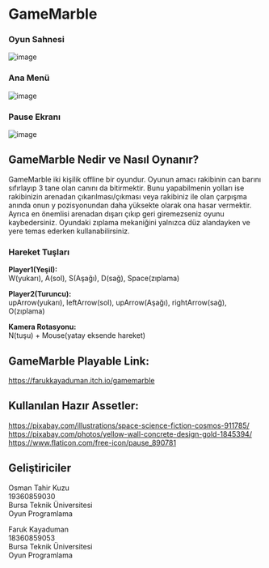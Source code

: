 # GameMarble
### Oyun Sahnesi  
![image](https://user-images.githubusercontent.com/56130302/143788175-ac7033ac-216d-4a96-9426-2460bc47a9c9.png)
### Ana Menü
![image](https://user-images.githubusercontent.com/56130302/143788242-1f3a9bf9-2958-488d-9fc1-58689470c473.png)
### Pause Ekranı
![image](https://user-images.githubusercontent.com/56130302/143788223-3cc46ae9-734e-4386-bc91-2dc6c0e1fa1f.png)



## GameMarble Nedir ve Nasıl Oynanır?
GameMarble iki kişilik offline bir oyundur. Oyunun amacı rakibinin can barını sıfırlayıp 3 tane olan canını da bitirmektir. Bunu yapabilmenin yolları ise rakibinizin arenadan çıkarılması/çıkması veya rakibiniz ile olan çarpışma anında onun y pozisyonundan daha yüksekte olarak ona hasar vermektir. Ayrıca en önemlisi arenadan dışarı çıkıp geri giremezseniz oyunu kaybedersiniz. Oyundaki zıplama mekaniğini yalnızca düz alandayken ve yere temas ederken kullanabilirsiniz.
### Hareket Tuşları
**Player1(Yeşil):**   
W(yukarı), A(sol), S(Aşağı), D(sağ), Space(zıplama)
 
**Player2(Turuncu):**    
upArrow(yukarı), leftArrow(sol), upArrow(Aşağı), rightArrow(sağ), O(zıplama)  

**Kamera Rotasyonu:**  
N(tuşu) + Mouse(yatay eksende hareket)

## GameMarble Playable Link:   
https://farukkayaduman.itch.io/gamemarble
 
##	Kullanılan Hazır Assetler:  
https://pixabay.com/illustrations/space-science-fiction-cosmos-911785/  
https://pixabay.com/photos/yellow-wall-concrete-design-gold-1845394/  
https://www.flaticon.com/free-icon/pause_890781

## Geliştiriciler
Osman Tahir Kuzu  
19360859030  
Bursa Teknik Üniversitesi  
Oyun Programlama  

Faruk Kayaduman  
18360859053  
Bursa Teknik Üniversitesi  
Oyun Programlama

